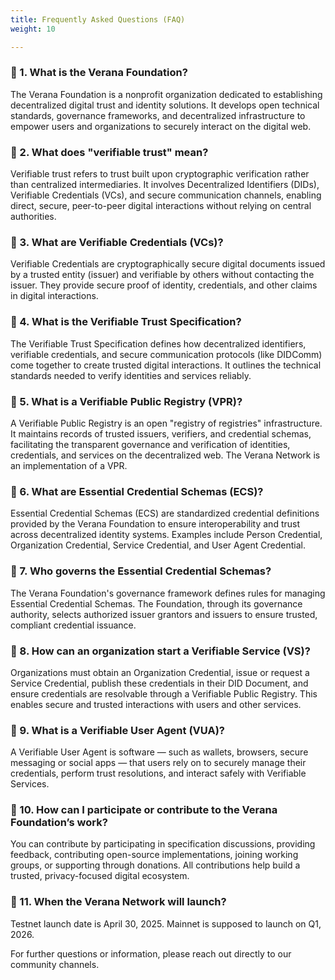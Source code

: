 ```yaml
---
title: Frequently Asked Questions (FAQ)
weight: 10

---
```

### 📌 1. What is the Verana Foundation?

The Verana Foundation is a nonprofit organization dedicated to establishing decentralized digital trust and identity solutions. It develops open technical standards, governance frameworks, and decentralized infrastructure to empower users and organizations to securely interact on the digital web.

### 📌 2. What does "verifiable trust" mean?

Verifiable trust refers to trust built upon cryptographic verification rather than centralized intermediaries. It involves Decentralized Identifiers (DIDs), Verifiable Credentials (VCs), and secure communication channels, enabling direct, secure, peer-to-peer digital interactions without relying on central authorities.

### 📌 3. What are Verifiable Credentials (VCs)?

Verifiable Credentials are cryptographically secure digital documents issued by a trusted entity (issuer) and verifiable by others without contacting the issuer. They provide secure proof of identity, credentials, and other claims in digital interactions.

### 📌 4. What is the Verifiable Trust Specification?

The Verifiable Trust Specification defines how decentralized identifiers, verifiable credentials, and secure communication protocols (like DIDComm) come together to create trusted digital interactions. It outlines the technical standards needed to verify identities and services reliably.

### 📌 5. What is a Verifiable Public Registry (VPR)?

A Verifiable Public Registry is an open "registry of registries" infrastructure. It maintains records of trusted issuers, verifiers, and credential schemas, facilitating the transparent governance and verification of identities, credentials, and services on the decentralized web. The Verana Network is an implementation of a VPR.

### 📌 6. What are Essential Credential Schemas (ECS)?

Essential Credential Schemas (ECS) are standardized credential definitions provided by the Verana Foundation to ensure interoperability and trust across decentralized identity systems. Examples include Person Credential, Organization Credential, Service Credential, and User Agent Credential.

### 📌 7. Who governs the Essential Credential Schemas?

The Verana Foundation's governance framework defines rules for managing Essential Credential Schemas. The Foundation, through its governance authority, selects authorized issuer grantors and issuers to ensure trusted, compliant credential issuance.

### 📌 8. How can an organization start a Verifiable Service (VS)?

Organizations must obtain an Organization Credential, issue or request a Service Credential, publish these credentials in their DID Document, and ensure credentials are resolvable through a Verifiable Public Registry. This enables secure and trusted interactions with users and other services.

### 📌 9. What is a Verifiable User Agent (VUA)?

A Verifiable User Agent is software — such as wallets, browsers, secure messaging or social apps — that users rely on to securely manage their credentials, perform trust resolutions, and interact safely with Verifiable Services.

### 📌 10. How can I participate or contribute to the Verana Foundation’s work?

You can contribute by participating in specification discussions, providing feedback, contributing open-source implementations, joining working groups, or supporting through donations. All contributions help build a trusted, privacy-focused digital ecosystem.

### 📌 11. When the Verana Network will launch?

Testnet launch date is April 30, 2025. Mainnet is supposed to launch on Q1, 2026.

For further questions or information, please reach out directly to our community channels.
